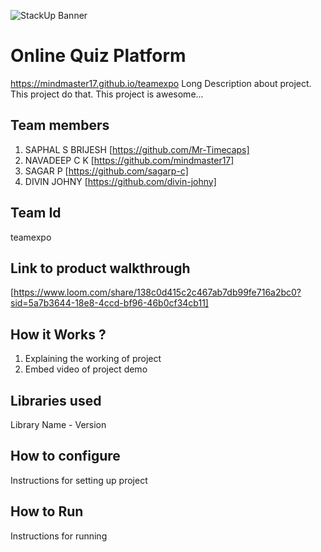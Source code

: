 ![StackUp Banner]([https://tinkerhub.frappe.cloud/files/stackup%20banner.jpeg])
# Online Quiz Platform 
https://mindmaster17.github.io/teamexpo
Long Description about project. This project do that. This project is awesome...
## Team members
1. SAPHAL S BRIJESH [https://github.com/Mr-Timecaps]
2. NAVADEEP C K [https://github.com/mindmaster17]
3. SAGAR P [https://github.com/sagarp-c]
4. DIVIN JOHNY [https://github.com/divin-johny]
## Team Id
teamexpo
## Link to product walkthrough
[https://www.loom.com/share/138c0d415c2c467ab7db99fe716a2bc0?sid=5a7b3644-18e8-4ccd-bf96-46b0cf34cb11]
## How it Works ?
1. Explaining the working of project
2. Embed video of project demo
## Libraries used
Library Name - Version
## How to configure
Instructions for setting up project
## How to Run
Instructions for running
